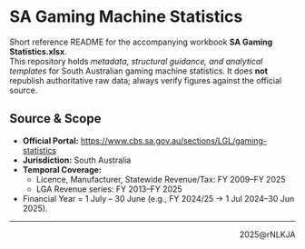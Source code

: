 # SA Gaming Machine Statistics

Short reference README for the accompanying workbook **SA Gaming Statistics.xlsx**.  
This repository holds *metadata, structural guidance, and analytical templates* for South Australian gaming machine statistics. It does **not** republish authoritative raw data; always verify figures against the official source.

## Source & Scope
- **Official Portal:** https://www.cbs.sa.gov.au/sections/LGL/gaming-statistics  
- **Jurisdiction:** South Australia  
- **Temporal Coverage:**  
  - Licence, Manufacturer, Statewide Revenue/Tax: FY 2009–FY 2025  
  - LGA Revenue series: FY 2013–FY 2025  
- Financial Year = 1 July – 30 June (e.g., FY 2024/25 → 1 Jul 2024–30 Jun 2025).

---

<p align='right'>2025@rNLKJA</p>
